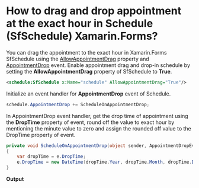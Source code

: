# How to drag and drop appointment at the exact hour in Schedule (SfSchedule) Xamarin.Forms?
You can drag the appointment to the exact hour in Xamarin.Forms SfSchedule using the [AllowAppointmentDrag](https://help.syncfusion.com/cr/cref_files/xamarin/Syncfusion.SfSchedule.XForms~Syncfusion.SfSchedule.XForms.SfSchedule~AllowAppointmentDrag.html?) property and [AppointmentDrop](https://help.syncfusion.com/cr/cref_files/xamarin/Syncfusion.SfSchedule.XForms~Syncfusion.SfSchedule.XForms.SfSchedule~AppointmentDrop_EV.html?) event.
Enable appointment drag and drop-in schedule by setting the **AllowAppointmentDrag** property of SfSchedule to **True**.

``` xml
<schedule:SfSchedule x:Name="schedule" AllowAppointmentDrag="True"/>
```
Initialize an event handler for **AppointmentDrop** event of Schedule.

``` c#
schedule.AppointmentDrop += ScheduleOnAppointmentDrop;
```
In AppointmentDrop event handler, get the drop time of appointment using the **DropTime** property of event, round off the value to exact hour by mentioning the minute value to zero and assign the rounded off value to the DropTime property of event.
``` c#
private void ScheduleOnAppointmentDrop(object sender, AppointmentDropEventArgs e)
{
    var dropTime = e.DropTime;
    e.DropTime = new DateTime(dropTime.Year, dropTime.Month, dropTime.Day, dropTime.Hour, 0, 0);
}
```
**Output**
